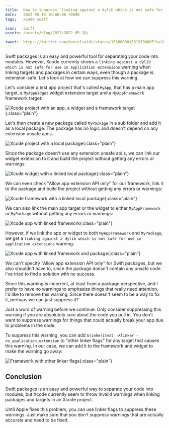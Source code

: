 ```yaml
---
title:  How to suppress 'linking against a dylib which is not safe for use in application extensions' warning
date:   2022-05-18 10:00:00 +0000
tags:   xcode swift

icon:   swift
assets: /assets/blog/2022/2022-05-18/

tweet:  https://twitter.com/danielsaidi/status/1526890018819788805?s=20&t=b2pADt7urhtlz3IJuo66LA
---
```


Swift packages is an easy and powerful tool for separating your code into modules. However, Xcode currently shows a `linking against a dylib which is not safe for use in application extensions` warning when linking targets and packages in certain ways, even though a package is extension-safe. Let's look at how we can suppress this warning.

Let's consider a test app project that's called `MyApp`, that has a main app target, a `MyAppWidget` widget extension target and a `MyAppFramework` framework target:

![Xcode project with an app, a widget and a framework target]({{page.assets}}project.png){:class="plain"}

Let's then create a new package called `MyPackage` in a sub folder and add it as a local package. The package has no logic and doesn't depend on any extension unsafe api:s.

![Xcode project with a local package]({{page.assets}}package.png){:class="plain"}

Since the package doesn't use any extension unsafe api:s, we can link our widget extension to it and build the project without getting any errors or warnings:

![Xcode widget with a linked local package]({{page.assets}}widget.png){:class="plain"}

We can even check "Allow app extension API only" for our framework, link it to the package and build the project without getting any errors or warnings:

![Xcode framework with a linked local package]({{page.assets}}framework.png){:class="plain"}

We can also link the main app target or the widget to either `MyAppFramework` or `MyPackage` without getting any errors or warnings:

![Xcode app with linked framework]({{page.assets}}app-with-framework.png){:class="plain"}

However, if we link the app or widget to both `MyAppFramework` and `MyPackage`, we get a `linking against a dylib which is not safe for use in application extensions` warning:

![Xcode app with linked framework and package]({{page.assets}}app-with-framework-and-package.png){:class="plain"}

We can't specify "Allow app extension API only" for Swift packages, but we also shouldn't have to, since the package doesn't contain any unsafe code. I've tried to find a solution with no success.

Since this warning is incorrect, at least from a package perspective, and I prefer to have no warnings to emphasize things that really need attention, I'd like to remove this warning. Since there doesn't seem to be a way to fix it, perhaps we can just suppress it?

Just a word of warning before we continue. Only consider suppressing this warning if you are absolutely sure about the code you pull in. You don't want to suppress warnings for things that could actually break your app due to problems in the code.

To suppress this warning, you can add `$(inherited) -Xlinker -no_application_extension` to "other linker flags" for any target that causes this warning. In our case, we can add it to the framework and widget to make the warning go away:

![Framework with other linker flags]({{page.assets}}linker-flags.png){:class="plain"}


## Conclusion

Swift packages is an easy and powerful way to separate your code into modules, but Xcode currently seem to throw invalid warnings when linking packages and targets in an Xcode project. 

Until Apple fixes this problem, you can use linker flags to suppress these warnings. Just make sure that you don't suppress warnings that are actually accurate and need to be fixed.